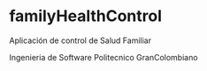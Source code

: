 # familyHealthControl
Aplicación de control de Salud Familiar


Ingenieria de Software
Politecnico GranColombiano

